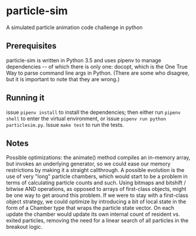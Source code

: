 # particle-sim
A simulated particle animation code challenge in python

## Prerequisites

particle-sim is written in Python 3.5 and uses pipenv to manage dependencies -- of which there is only one: docopt, which is the One True Way to parse command line args in Python. (There are some who disagree, but it is important to note that they are wrong.)

## Running it

issue `pipenv install` to install the dependencies; then either run  `pipenv shell` to enter the virtual environment, or issue `pipenv run python particlesim.py`. Issue `make test` to run the tests.

## Notes
Possible optimizations: the animate() method compiles an in-memory array, but invokes an underlying generator, so we could ease our memory restrictions by making it a straight callthrough. A possible evolution is the use of very "long" particle chambers, which would 
start to be a problem in terms of calculating particle counts and such. Using bitmaps and bitshift / bitwise AND operations, as opposed to arrays of first-class objects, might be one way to get around this problem. If we were to stay with a first-class object strategy, we could optimize by introducing a bit of local state in the form of a Chamber type that wraps the particle state vector. On each update the chamber would update its own internal count of resident vs. exited particles, removing the need for a linear search of all particles in the breakout logic. 